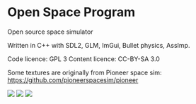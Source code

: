 # Open Space Program

Open source space simulator

Written in C++ with SDL2, GLM, ImGui, Bullet physics, AssImp.

Code licence: GPL 3
Content licence: CC-BY-SA 3.0

Some textures are originally from Pioneer space sim: https://github.com/pioneerspacesim/pioneer

<img src="https://i.imgur.com/HM02Gd7.png"/>
<img src="https://i.imgur.com/eKhFz34.png"/>
<img src="https://i.imgur.com/1xzE4Fo.png"/>
